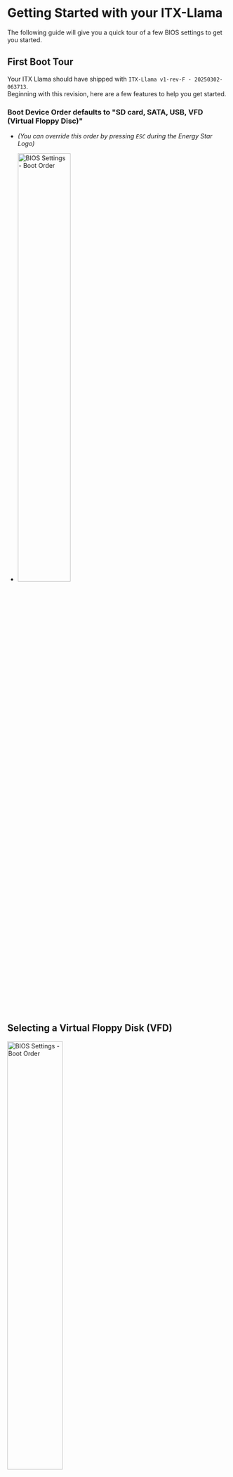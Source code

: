 # Getting Started with your ITX-Llama

The following guide will give you a quick tour of a few BIOS settings to get you started. 

## First Boot Tour

Your ITX Llama should have shipped with `ITX-Llama v1-rev-F - 20250302-063713`. <br>
Beginning with this revision, here are a few features to help you get started.

### Boot Device Order defaults to "SD card, SATA, USB, VFD (Virtual Floppy Disc)"

* _(You can override this order by pressing `ESC` during the Energy Star Logo)_
* <p>
    <img src=../images/bios-settings-disks-bootorder.png title="BIOS Settings - Boot Order" width=50%>
  </p>

## Selecting a Virtual Floppy Disk (VFD)

<p>
    <img src=../images/bios-settings-disks-vfds.png title="BIOS Settings - Boot Order" width=50%>
</p>

### VFD: "MS-DOS 6.22" (default)

* This virtual floppy image is embedded in the system BIOS and contains many tools to help get you started with building an MS-DOS 6.22 system.
* On this virtual disk, you will find drivers for a PS/2+Serial mouse, USB CD drivers, SATA CD Drivers and memory management tools designed to work with MS-DOS 6.22.
* <p>
    <img src=../images/vfd-msdos-622.png title="MS-DOS 6.22 VFD" width=35%>
  </p>

### VFD: "Windows 98 (DOS 7.1)"

* This virtual floppy image is embedded in the system BIOS and contains many tools to help get you started building a Windows 98 and/or DOS 7.1 system.
* On this virtual disk, you will find drivers for a PS/2+Serial mouse, USB CD drivers, SATA CD Drivers and memory management tools designed to work with MS-DOS 7.1.
* <p>
    <img src=../images/vfd-windows-98.png title="Windows 98 VFD" width=35%>
  </p>

### VFD: "MiNiDOS v0.21"

* This virtual floppy image is embedded in the system BIOS a highly customized MS-DOS 6.22 single disc installer. <br>
    **Shout-out to MiNiDOS on VOGONs!** [-thread here-][vogons-minidos]
* On this virtual disk, you will find a single-disc installer for MS-DOS 6.22 assembled by MiNiDOS on VOGONS. Additionally, this image was slightly customized for the IXT-Llama to include drivers for USB and SATA CD Drives.

[Back to Getting Started](getting-started.md)

[driver-CTMOUSE]: https://docs.retrodreams.ca/itxllama/DOS-utils/CTMOUSE.EXE
[driver-CWDMIX]: https://docs.retrodreams.ca/itxllama/DOS-utils/CWDMIX.EXE
[driver-win98-CWD]: https://docs.retrodreams.ca/itxllama/WIN98-drivers/CWD-v286-1998-itx-llama/CWD_DRVS.zip
[driver-win98-R6040]: https://docs.retrodreams.ca/itxllama/WIN98-drivers/r6040_win98/r6040_win98.zip
[os-win98-part1]: https://docs.retrodreams.ca/itxllama/WIN98/WIN98_1.zip
[os-win98-part2]: https://docs.retrodreams.ca/itxllama/WIN98/WIN98_2.zip
[Retrodreams]: https://retrodreams.ca/collections/all
[winworldpc-win98]: https://winworldpc.com/download/417d71c2-ae18-c39a-11c3-a4e284a2c3a5
[vogons-thread]: https://www.vogons.org/viewtopic.php?t=93480
[vogons-minidos]: https://www.vogons.org/viewtopic.php?p=1307896#p1307896
[mt32-pi]: https://github.com/dwhinham/mt32-pi
[mt32-pi-control]: https://github.com/gmcn42/mt32-pi-control/tree/main/dos_bin